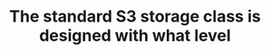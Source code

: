 ---
layout: all-exams
title: "The standard S3 storage class is designed with what level "
blurb: "According to the docs, the Amazon S3 standard storage class is designed for 99.99% availability."
quid: 49
---